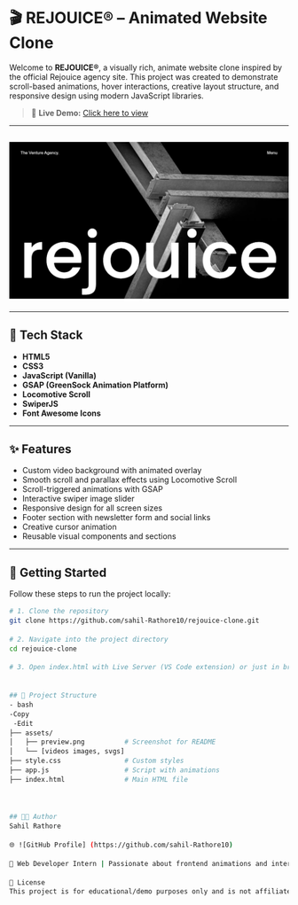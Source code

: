# 🎬 REJOUICE® – Animated Website Clone

Welcome to **REJOUICE®**, a visually rich, animate website clone inspired by the official Rejouice agency site. This project was created to demonstrate scroll-based animations, hover interactions, creative layout structure, and responsive design using modern JavaScript libraries.

> 🔴 **Live Demo:** [Click here to view](https://rejouice-animation-website.vercel.app/)  
---

## ![📸 Website Preview](https://github.com/sahil-Rathore10/Rejouice-Animation-website/blob/main/assets/preview.png)

---

## 🔧 Tech Stack

- **HTML5**
- **CSS3**
- **JavaScript (Vanilla)**
- **GSAP (GreenSock Animation Platform)**
- **Locomotive Scroll**
- **SwiperJS**
- **Font Awesome Icons**

---

## ✨ Features

- Custom video background with animated overlay
- Smooth scroll and parallax effects using Locomotive Scroll
- Scroll-triggered animations with GSAP
- Interactive swiper image slider
- Responsive design for all screen sizes
- Footer section with newsletter form and social links
- Creative cursor animation
- Reusable visual components and sections

---

## 🚀 Getting Started

Follow these steps to run the project locally:

```bash
# 1. Clone the repository
git clone https://github.com/sahil-Rathore10/rejouice-clone.git

# 2. Navigate into the project directory
cd rejouice-clone

# 3. Open index.html with Live Server (VS Code extension) or just in browser


## 📁 Project Structure
- bash
-Copy
 -Edit
├── assets/
│   ├── preview.png          # Screenshot for README
│   └── [videos images, svgs]
├── style.css                # Custom styles
├── app.js                   # Script with animations
├── index.html               # Main HTML file



## 👨‍💻 Author
Sahil Rathore

🌐 ![GitHub Profile] (https://github.com/sahil-Rathore10)

💼 Web Developer Intern | Passionate about frontend animations and interactive UIs

📄 License
This project is for educational/demo purposes only and is not affiliated with the official Rejouice® brand or company.
```
